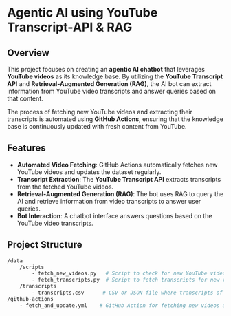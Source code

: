 # Agentic AI using YouTube Transcript-API & RAG

## Overview

This project focuses on creating an **agentic AI chatbot** that leverages **YouTube videos** as its knowledge base. By utilizing the **YouTube Transcript API** and **Retrieval-Augmented Generation (RAG)**, the AI bot can extract information from YouTube video transcripts and answer queries based on that content.

The process of fetching new YouTube videos and extracting their transcripts is automated using **GitHub Actions**, ensuring that the knowledge base is continuously updated with fresh content from YouTube.

## Features

- **Automated Video Fetching**: GitHub Actions automatically fetches new YouTube videos and updates the dataset regularly.
- **Transcript Extraction**: The **YouTube Transcript API** extracts transcripts from the fetched YouTube videos.
- **Retrieval-Augmented Generation (RAG)**: The bot uses RAG to query the AI and retrieve information from video transcripts to answer user queries.
- **Bot Interaction**: A chatbot interface answers questions based on the YouTube video transcripts.


## Project Structure

```bash
/data
    /scripts
        - fetch_new_videos.py   # Script to check for new YouTube videos
        - fetch_transcripts.py  # Script to fetch transcripts for new videos
    /transcripts
        - transcripts.csv      # CSV or JSON file where transcripts of videos are stored
/github-actions
    - fetch_and_update.yml    # GitHub Action for fetching new videos and updating transcripts
